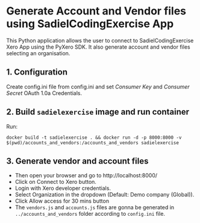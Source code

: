 Generate Account and Vendor files using SadielCodingExercise App
===========================================================

This Python application allows the user to connect to SadielCodingExercise Xero App using the PyXero SDK.
It also generate account and vendor files selecting an organisation.


## 1. Configuration

Create config.ini file from config.ini and set *Consumer Key* and *Consumer Secret* OAuth 1.0a Credentials.

## 2. Build `sadielexercise` image and run container

Run:

    docker build -t sadielexercise . && docker run -d -p 8000:8000 -v $(pwd)/accounts_and_vendors:/accounts_and_vendors sadielexercise

## 3. Generate vendor and account files

* Then open your browser and go to http://localhost:8000/
* Click on Connect to Xero button.
* Login with Xero developer credentials.
* Select Organization in the dropdown (Default: Demo company (Global)).
* Click Allow access for 30 mins button
* The `vendors.js` and `accounts.js` files are gonna be generated in `../accounts_and_vendors` folder according to `config.ini` file.